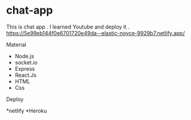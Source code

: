 # chat-app

This is chat app . I learned Youtube and deploy it .
https://5e99eb144f0e6701720e49da--elastic-noyce-9929b7.netlify.app/

Material

* Node.js
* socket.io
* Express 
* React.Js
* HTML
* Css

Deploy 

*netlify
*Heroku





